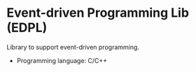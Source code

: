 Event-driven Programming Lib (EDPL)
===================================
Library to support event-driven programming.

* Programming language: C/C++
